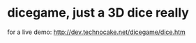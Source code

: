 <h1> dicegame, just a 3D dice really </h1>
for a live demo: 
	<a href="http://dev.technocake.net/dicegame/dice.htm">http://dev.technocake.net/dicegame/dice.htm</a>
